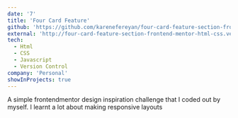 ```yaml
---
date: '7'
title: 'Four Card Feature'
github: 'https://github.com/karenefereyan/four-card-feature-section-frontend-mentor-HTML-CSS'
external: 'http://four-card-feature-section-frontend-mentor-html-css.vercel.app/'
tech:
  - Html
  - CSS
  - Javascript
  - Version Control
company: 'Personal'
showInProjects: true
---
```


A simple frontendmentor design inspiration challenge that I coded out by myself. I
learnt a lot about making responsive layouts
